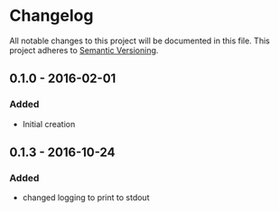 # Changelog

All notable changes to this project will be documented in this file.
This project adheres to [Semantic Versioning](http://semver.org/).

## 0.1.0 - 2016-02-01
### Added
- Initial creation

## 0.1.3 - 2016-10-24
### Added
- changed logging to print to stdout
